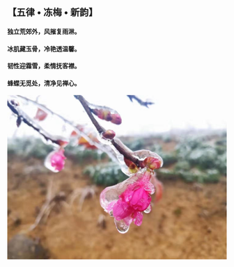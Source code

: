 ## 【五律 • 冻梅 • 新韵】

#### 独立荒郊外，风摧复雨淋。
#### 冰肌藏玉骨，冷艳透温馨。
#### 韧性迎霜雪，柔情抚客襟。
#### 蜂蝶无觅处，清净见禅心。

![](03.jpg)

